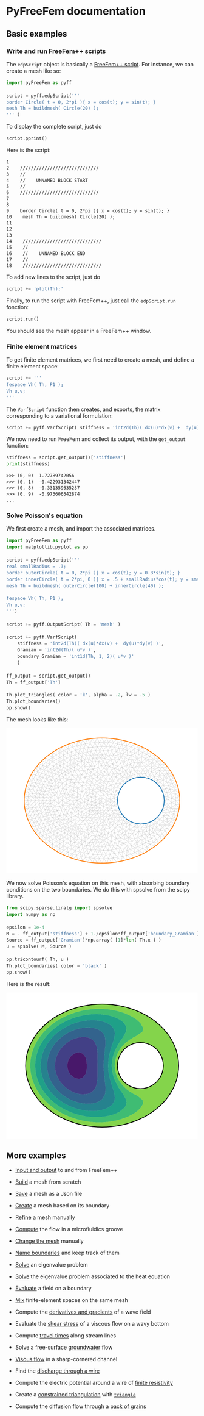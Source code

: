 # PyFreeFem documentation

## Basic examples

### Write and run FreeFem++ scripts

The `edpScript` object is basically a [FreeFem++ script](https://doc.freefem.org/tutorials/poisson.html). For instance, we can create a mesh like so:

```python
import pyFreeFem as pyff

script = pyff.edpScript('''
border Circle( t = 0, 2*pi ){ x = cos(t); y = sin(t); }
mesh Th = buildmesh( Circle(20) );
''' )
```
To display the complete script, just do
```python
script.pprint()
```
Here is the script:
```console
1    
2    /////////////////////////////
3    //
4    //    UNNAMED BLOCK START
5    //
6    /////////////////////////////
7    
8    
9    border Circle( t = 0, 2*pi ){ x = cos(t); y = sin(t); }
10    mesh Th = buildmesh( Circle(20) );
11    
12    
13    
14    /////////////////////////////
15    //
16    //    UNNAMED BLOCK END
17    //
18    /////////////////////////////
```
To add new lines to the script, just do

```python
script += 'plot(Th);'
```

Finally, to run the script with FreeFem++, just call the `edpScript.run` fonction:

```python
script.run()
```
You should see the mesh appear in a FreeFem++ window.

### Finite element matrices

To get finite element matrices, we first need to create a mesh, and define a finite element space:

```python
script += '''
fespace Vh( Th, P1 );
Vh u,v;
'''
```

The `VarfScript` function then creates, and exports, the matrix corresponding to a variational formulation:

```python
script += pyff.VarfScript( stiffness = 'int2d(Th)( dx(u)*dx(v) +  dy(u)*dy(v) )')
```
We now need to run FreeFem and collect its output, with the `get_output` function:

```python
stiffness = script.get_output()['stiffness']
print(stiffness)
```

```console
>>> (0, 0)	1.72789742056
>>> (0, 1)	-0.422931342447
>>> (0, 8)	-0.331359535237
>>> (0, 9)	-0.973606542874
...
```

### Solve Poisson's equation

We first create a mesh, and import the associated matrices.

```python
import pyFreeFem as pyff
import matplotlib.pyplot as pp

script = pyff.edpScript('''
real smallRadius = .3;
border outerCircle( t = 0, 2*pi ){ x = cos(t); y = 0.8*sin(t); }
border innerCircle( t = 2*pi, 0 ){ x = .5 + smallRadius*cos(t); y = smallRadius*sin(t); }
mesh Th = buildmesh( outerCircle(100) + innerCircle(40) );

fespace Vh( Th, P1 );
Vh u,v;
''')

script += pyff.OutputScript( Th = 'mesh' )

script += pyff.VarfScript(
    stiffness = 'int2d(Th)( dx(u)*dx(v) +  dy(u)*dy(v) )',
    Gramian = 'int2d(Th)( u*v )',
    boundary_Gramian = 'int1d(Th, 1, 2)( u*v )'
    )

ff_output = script.get_output()
Th = ff_output['Th']

Th.plot_triangles( color = 'k', alpha = .2, lw = .5 )
Th.plot_boundaries()
pp.show()
```
The mesh looks like this:

![Mesh with a hole](../figures/solve.svg)

We now solve Poisson's equation on this mesh, with absorbing boundary conditions on the two boundaries. We do this with spsolve from the scipy library.

```python
from scipy.sparse.linalg import spsolve
import numpy as np

epsilon = 1e-4
M = - ff_output['stiffness'] + 1./epsilon*ff_output['boundary_Gramian']
Source = ff_output['Gramian']*np.array( [1]*len( Th.x ) )
u = spsolve( M, Source )

pp.tricontourf( Th, u )
Th.plot_boundaries( color = 'black' )
pp.show()
```
Here is the result:

![Mesh with a hole](../figures/solve_2.svg)


## More examples

- [Input and output](./IO.md) to and from FreeFem++

- [Build](./build_your_own_mesh.md) a mesh from scratch

- [Save](./save_mesh_to_json.md) a mesh as a Json file

- [Create](./mesh_from_polygon.md) a mesh based on its boundary

- [Refine](./adaptmesh.md) a mesh manually

- [Compute](./rectangle_groove.md) the flow in a microfluidics groove

- [Change the mesh](./mess_with_the_mesh.md) manually

- [Name boundaries](./boundary_names.md) and keep track of them

- [Solve](./Helmholtz.md) an eigenvalue problem

- [Solve](./diffusion.md) the eigenvalue problem associated to the heat equation

- [Evaluate](./boundary_values.md) a field on a boundary

- [Mix](./mixed_FE_spaces.md) finite-element spaces on the same mesh

- Compute the [derivatives and gradients](./wave_gradient_and_phase.md) of a wave field

- Evaluate the [shear stress](./shear_stress.md) of a viscous flow on a wavy bottom

- Compute [travel times](./travel_time.md) along stream lines

- Solve a free-surface [groundwater](./free-surface_aquifer.md) flow

- [Visous flow](./Poisson_in_wedge.md) in a sharp-cornered channel

- Find the [discharge through a wire](./discharge_through_wire.md)

- Compute the electric potential around a wire of [finite resistivity](./wire.md)

- Create a [constrained triangulation](./triangle.md) with [`triangle`](https://rufat.be/triangle/index.html)

- Compute the diffusion flow through a [pack of grains](./grains.md)
